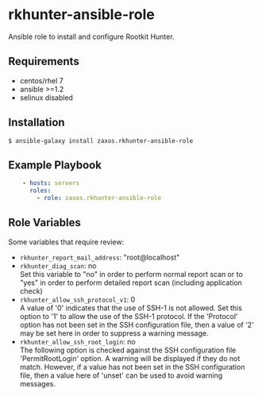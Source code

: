 
rkhunter-ansible-role
==================

Ansible role to install and configure Rootkit Hunter.

Requirements
------------
* centos/rhel 7  
* ansible >=1.2
* selinux disabled

Installation
------------
```
$ ansible-galaxy install zaxos.rkhunter-ansible-role
```

Example Playbook
----------------
```yaml
    - hosts: servers
      roles:
        - role: zaxos.rkhunter-ansible-role
```

Role Variables
--------------
Some variables that require review:
- `rkhunter_report_mail_address`: "root@localhost"   
- `rkhunter_diag_scan`: no   
Set this variable to "no" in order to perform normal report scan or to "yes" in order to perform detailed report scan (including application check)
- `rkhunter_allow_ssh_protocol_v1`: 0   
A value of '0' indicates that the use of SSH-1 is not allowed. Set this option to '1' to allow the use of the SSH-1 protocol. If the 'Protocol' option has not been set in the SSH configuration file, then a value of '2' may be set here in order to suppress a warning message.
- `rkhunter_allow_ssh_root_login`: no   
The following option is checked against the SSH configuration file 'PermitRootLogin' option. A warning will be displayed if they do not match. However, if a value has not been set in the SSH configuration file, then a value here of 'unset' can be used to avoid warning messages.
